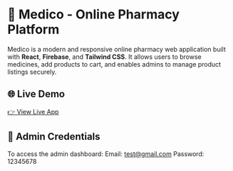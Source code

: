 # 💊 Medico - Online Pharmacy Platform

Medico is a modern and responsive online pharmacy web application built with **React**, **Firebase**, and **Tailwind CSS**. It allows users to browse medicines, add products to cart, and enables admins to manage product listings securely.

## 🌐 Live Demo

[👉 View Live App](https://medico-brown-six.vercel.app/)

## 🔐 Admin Credentials

To access the admin dashboard:
Email: test@gmail.com
Password: 12345678
